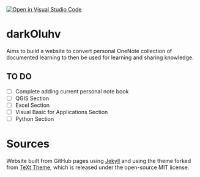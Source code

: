 [![Open in Visual Studio Code](https://img.shields.io/badge/Open%20in-Visal%20Studio%20Code-blue?style=for-the-badge&logo=visualstudiocode)](https://open.vscode.dev/drkOluhv/drkOluhv.github.io)

# darkOluhv

Aims to build a website to convert personal OneNote collection of documented learning to then be used for learning and sharing knowledge.

## TO DO

- [ ] Complete adding current personal note book
- [ ] QGIS Section
- [ ] Excel Section
- [ ] Visual Basic for Applications Section
- [ ] Python Section

# Sources
Website built from GitHub pages using [Jekyll](https://jekyllrb.com) and using the theme forked from [TeXt Theme](https://github.com/kitian616/jekyll-TeXt-theme), which is released under the open-source MIT license.
